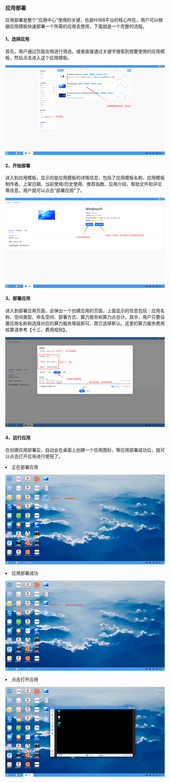 ### 应用部署
应用部署是整个"应用中心"使用的关键，也是Hi168平台的核心所在，用户可以根据应用模板快速部署一个所需的应用去使用，下面就是一个完整的流程。
#### 1、选择应用
首先，用户通过页面左侧进行筛选，或者直接通过关键字搜索到想要使用的应用模板，然后点击进入这个应用模板。

![alt text](./appcentor02.png)

#### 2、开始部署
进入到应用模板，显示的是应用模板的详情信息，包括了应用模板名称、应用模板制作者、上架日期、当前使用/历史使用、推荐指数、应用介绍、帮助文件和评论等信息，用户就可以点击"部署应用"了。

![alt text](./appcentor03.png)

#### 3、部署应用
进入到部署应用页面，会弹出一个创建应用的页面，上面显示的信息包括：应用名称、空间类型、命名空间、部署方式、算力服务和算力点总计。其中，用户只要设置应用名称和选择对应的算力服务等级即可，其它选择默认。这里的算力服务费用核算请参考【十三、费用规则】。

![alt text](./appcentor04.png)

#### 4、运行应用
在创建应用部署后，自动会在桌面上创建一个应用图标，等应用部署成功后，就可以点击打开应用进行使用了。

<li>正在部署应用</li>

![alt text](./appcentor05.png)

<li>应用部署成功</li>

![alt text](./appcentor06.png)

<li>点击打开应用</li>

![alt text](./appcentor07.png)